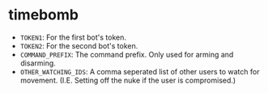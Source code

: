 # timebomb

* `TOKEN1`: For the first bot's token.
* `TOKEN2`: For the second bot's token.
* `COMMAND_PREFIX`: The command prefix. Only used for arming and disarming.
* `OTHER_WATCHING_IDS`: A comma seperated list of other users to watch for movement. (I.E. Setting off the nuke if the user is compromised.)